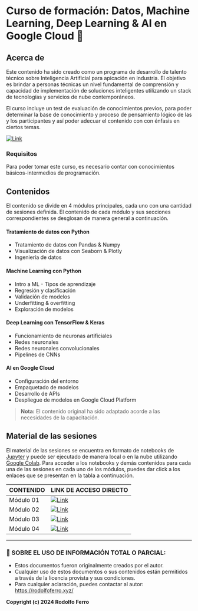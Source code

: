 # Curso de formación: Datos, Machine Learning, Deep Learning & AI en Google Cloud 🧠

## Acerca de

Este contenido ha sido creado como un programa de desarrollo de talento técnico sobre Inteligencia Artificial para apicación en industria. El objetivo es brindar a personas técnicas un nivel fundamental de comprensión y capacidad de implementación de soluciones inteligentes utilizando un stack de tecnologías y servicios de nube contemporáneos.

El curso incluye un test de evaluación de conocimientos previos, para poder determinar la base de conocimiento y proceso de pensamiento lógico de las y los participantes y así poder adecuar el contenido con con énfasis en ciertos temas.

[![Link](https://img.shields.io/badge/Test%20de%20conocimientos%20previos-8A2BE2)](/assets/test.pdf)

### Requisitos

Para poder tomar este curso, es necesario contar con conocimientos básicos-intermedios de programación.

## Contenidos

El contenido se divide en 4 módulos principales, cada uno con una cantidad de sesiones definida. El contenido de cada módulo y sus secciones correspondientes se desglosan de manera general a continuación.

#### **Tratamiento de datos con Python**
- Tratamiento de datos con Pandas & Numpy
-  Visualización de datos con Seaborn & Plotly
- Ingeniería de datos

#### **Machine Learning con Python**
- Intro a ML - Tipos de aprendizaje
- Regresión y clasificación 
- Validación de modelos
- Underfitting & overfitting
- Exploración de modelos

#### **Deep Learning con TensorFlow & Keras**
- Funcionamiento de neuronas artificiales
- Redes neuronales
- Redes neuronales convolucionales
- Pipelines de CNNs

#### **AI en Google Cloud**
- Configuración del entorno
- Empaquetado de modelos
- Desarrollo de APIs
- Despliegue de modelos en Google Cloud Platform

> **Nota:** El contenido original ha sido adaptado acorde a las necesidades de la capacitación.


## Material de las sesiones

El material de las sesiones se encuentra en formato de notebooks de [Jupyter](https://jupyter.org/) y puede ser ejecutado de manera local o en la nube utilizando [Google Colab](https://colab.google/). Para acceder a los notebooks y demás contenidos para cada una de las sesiones en cada uno de los módulos, puedes dar click a los enlaces que se presentan en la tabla a continuación.

| CONTENIDO | LINK DE ACCESO DIRECTO |
| --------- | ---------------------- |
| Módulo 01 | [![Link](https://img.shields.io/badge/Link%20a%20contenidos-8A2BE2)](/modules/01/) |
| Módulo 02 | [![Link](https://img.shields.io/badge/Link%20a%20contenidos-8A2BE2)](/modules/02/) |
| Módulo 03 | [![Link](https://img.shields.io/badge/Link%20a%20contenidos-8A2BE2)](/modules/03/) |
| Módulo 04 | [![Link](https://img.shields.io/badge/Link%20a%20contenidos-8A2BE2)](/modules/04/) |


---

### **🔐 SOBRE EL USO DE INFORMACIÓN TOTAL O PARCIAL:**

- Estos documentos fueron originalmente creados por el autor.
- Cualquier uso de estos documentos o sus contenidos están permitidos a través de la licencia provista y sus condiciones.
- Para cualquier aclaración, puedes contactar al autor: https://rodolfoferro.xyz/

**Copyright (c) 2024 Rodolfo Ferro**